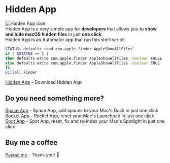 # Hidden App

![Hidden App icon](http://www.laboratoriociliegia.it/github/hidden-app-icon-small.png)<br>
Hidden App is a very simple app for **developers** that allows you to **show and hide macOS hidden files** in just **one click**.<br>
Hidden App is an Automator app that run this shell script:<br>
```sh
STATUS=`defaults read com.apple.finder AppleShowAllFiles`
if [ $STATUS == 1 ]
then defaults write com.apple.finder AppleShowAllFiles -boolean FALSE
else defaults write com.apple.finder AppleShowAllFiles -boolean TRUE
fi
killall Finder
```

[Hidden App](https://github.com/ceruttigianluca/hidden-app/archive/master.zip) - Download Hidden App

## Do you need something more?
[Space App](https://github.com/ceruttigianluca/space-app) - Space App, add spaces to your Mac's Dock in just one click<br>
[Rocket App](https://github.com/ceruttigianluca/rocket-app) - Rocket App, reset your Mac's Launchpad in just one click<br>
[Spot App](https://github.com/ceruttigianluca/spot-app) - Spot App, reset, fix and re-index your Mac's Spotlight in just one click<br>

## Buy me a coffee
[Paypal.me](https://www.paypal.me/gianlucacherry/2gbp) - Thank you! :raised_hands:
